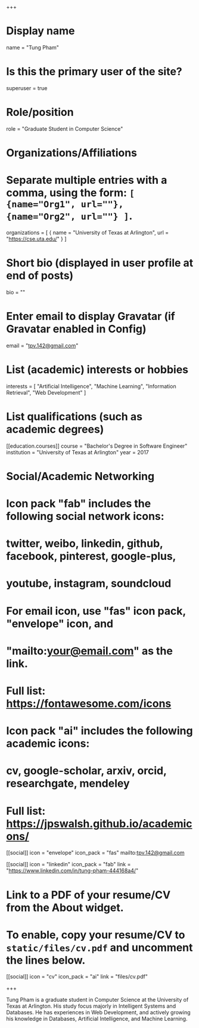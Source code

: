 +++
# Display name
name = "Tung Pham"

# Is this the primary user of the site?
superuser = true

# Role/position
role = "Graduate Student in Computer Science"

# Organizations/Affiliations
#   Separate multiple entries with a comma, using the form: `[ {name="Org1", url=""}, {name="Org2", url=""} ]`.
organizations = [ { name = "University of Texas at Arlington", url = "https://cse.uta.edu/" } ]

# Short bio (displayed in user profile at end of posts)
bio = ""

# Enter email to display Gravatar (if Gravatar enabled in Config)
email = "tpv.142@gmail.com"

# List (academic) interests or hobbies
interests = [
  "Artificial Intelligence",
  "Machine Learning",
  "Information Retrieval",
  "Web Development"
]

# List qualifications (such as academic degrees)
[[education.courses]]
  course = "Bachelor's Degree in Software Engineer"
  institution = "University of Texas at Arlington"
  year = 2017

# Social/Academic Networking
#
# Icon pack "fab" includes the following social network icons:
#
#   twitter, weibo, linkedin, github, facebook, pinterest, google-plus,
#   youtube, instagram, soundcloud
#
#   For email icon, use "fas" icon pack, "envelope" icon, and
#   "mailto:your@email.com" as the link.
#
#   Full list: https://fontawesome.com/icons
#
# Icon pack "ai" includes the following academic icons:
#
#   cv, google-scholar, arxiv, orcid, researchgate, mendeley
#
#   Full list: https://jpswalsh.github.io/academicons/

[[social]]
  icon = "envelope"
  icon_pack = "fas"
  mailto:tpv.142@gmail.com  

[[social]]
  icon = "linkedin"
  icon_pack = "fab"
  link = "https://www.linkedin.com/in/tung-pham-444168a4/"

# Link to a PDF of your resume/CV from the About widget.
# To enable, copy your resume/CV to `static/files/cv.pdf` and uncomment the lines below.
 [[social]]
   icon = "cv"
   icon_pack = "ai"
   link = "files/cv.pdf"

+++

Tung Pham is a graduate student in Computer Science at the University of Texas at Arlington. His study focus majorly in Intelligent Systems and Databases. He has experiences in Web Development, and actively growing his knowledge in Databases, Artificial Intelligence, and Machine Learning.

